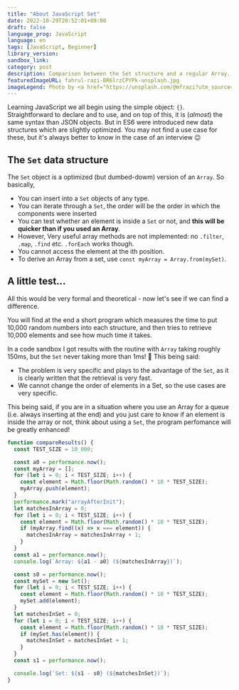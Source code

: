 ```yaml
---
title: "About JavaScript Set"
date: 2022-10-29T20:52:01+09:00
draft: false
language_prog: JavaScript
language: en
tags: [JavaScript, Beginner]
library_version:
sandbox_link:
category: post
description: Comparison between the Set structure and a regular Array.
featuredImageURL: fahrul-razi-BR6lrzCPYPk-unsplash.jpg
imageLegend: Photo by <a href="https://unsplash.com/@mfrazi?utm_source=unsplash&utm_medium=referral&utm_content=creditCopyText">Fahrul Razi</a> on <a href="https://unsplash.com/photos/BR6lrzCPYPk?utm_source=unsplash&utm_medium=referral&utm_content=creditCopyText">Unsplash</a>
---
```


Learning JavaScript we all begin using the simple object: `{}`. Straightforward to declare and to use, and on top of this, it is (_almost_) the same syntax than JSON objects. But in ES6 were introduced new data structures which are slightly optimized. You may not find a use case for these, but it's always better to know in the case of an interview 😉

## The `Set` data structure

The `Set` object is a optimized (but dumbed-dowm) version of an `Array`. So basically,

- You can insert into a `Set` objects of any type.
- You can iterate through a `Set`, the order will be the order in which the components were inserted
- You can test whether an element is inside a `Set` or not, and **this will be quicker than if you used an Array**.
- However, Very useful array methods are not implemented: no `.filter`, `.map`, `.find` etc. `.forEach` works though.
- You cannot access the element at the ith position.
- To derive an Array from a set, use `const myArray = Array.from(mySet)`.

## A little test...

All this would be very formal and theoretical - now let's see if we can find a difference.

You will find at the end a short program which measures the time to put 10,000 random numbers into each structure, and then tries to retrieve 10,000 elements and see how much time it takes.

In a code sandbox I got results with the routine with `Array` taking roughly 150ms, but the `Set` never taking more than 1ms! 🤯
This being said:

- The problem is very specific and plays to the advantage of the `Set`, as it is clearly written that the retrieval is very fast.
- We cannot change the order of elements in a Set, so the use cases are very specific.

This being said, if you are in a situation where you use an Array for a queue (i.e. always inserting at the end) and you just care to know if an element is inside the array or not, think about using a `Set`, the program perfomance will be greatly enhanced!

```javascript
function compareResults() {
  const TEST_SIZE = 10_000;

  const a0 = performance.now();
  const myArray = [];
  for (let i = 0; i < TEST_SIZE; i++) {
    const element = Math.floor(Math.random() * 10 * TEST_SIZE);
    myArray.push(element);
  }
  performance.mark("arrayAfterInit");
  let matchesInArray = 0;
  for (let i = 0; i < TEST_SIZE; i++) {
    const element = Math.floor(Math.random() * 10 * TEST_SIZE);
    if (myArray.find((x) => x === element)) {
      matchesInArray = matchesInArray + 1;
    }
  }
  const a1 = performance.now();
  console.log(`Array: ${a1 - a0} (${matchesInArray})`);

  const s0 = performance.now();
  const mySet = new Set();
  for (let i = 0; i < TEST_SIZE; i++) {
    const element = Math.floor(Math.random() * 10 * TEST_SIZE);
    mySet.add(element);
  }
  let matchesInSet = 0;
  for (let i = 0; i < TEST_SIZE; i++) {
    const element = Math.floor(Math.random() * 10 * TEST_SIZE);
    if (mySet.has(element)) {
      matchesInSet = matchesInSet + 1;
    }
  }
  const s1 = performance.now();

  console.log(`Set: ${s1 - s0} (${matchesInSet})`);
}
```
